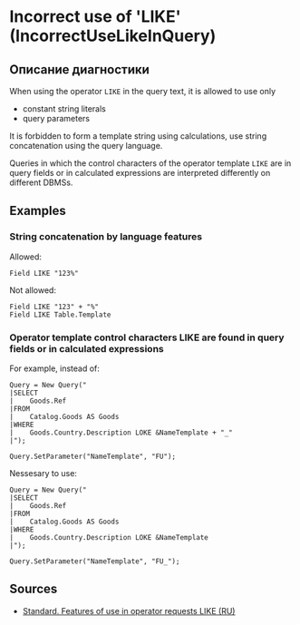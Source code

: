 # Incorrect use of 'LIKE' (IncorrectUseLikeInQuery)

<!-- Блоки выше заполняются автоматически, не трогать -->
## Описание диагностики
<!-- Описание диагностики заполняется вручную. Необходимо понятным языком описать смысл и схему работу -->

When using the operator `LIKE` in the query text, it is allowed to use only
- constant string literals
- query parameters

It is forbidden to form a template string using calculations, use string concatenation using the query language.

Queries in which the control characters of the operator template `LIKE` are in query fields or in calculated expressions are interpreted differently on different DBMSs.

## Examples
<!-- В данном разделе приводятся примеры, на которые диагностика срабатывает, а также можно привести пример, как можно исправить ситуацию -->

### String concatenation by language features

Allowed:

```
Field LIKE "123%"
```

Not allowed:

```
Field LIKE "123" + "%"
Field LIKE Table.Template
```

### Operator template control characters LIKE are found in query fields or in calculated expressions

For example, instead of:

```
Query = New Query("
|SELECT
|    Goods.Ref
|FROM
|    Catalog.Goods AS Goods
|WHERE
|    Goods.Country.Description LOKE &NameTemplate + "_"
|");

Query.SetParameter("NameTemplate", "FU");
```

Nessesary to use:

```
Query = New Query("
|SELECT
|    Goods.Ref
|FROM
|    Catalog.Goods AS Goods
|WHERE
|    Goods.Country.Description LOKE &NameTemplate
|");

Query.SetParameter("NameTemplate", "FU_");
```

## Sources
<!-- Необходимо указывать ссылки на все источники, из которых почерпнута информация для создания диагностики -->
<!-- Примеры источников

* Источник: [Стандарт: Тексты модулей](https://its.1c.ru/db/v8std#content:456:hdoc)
* Полезная информация: [Отказ от использования модальных окон](https://its.1c.ru/db/metod8dev#content:5272:hdoc)
* Источник: [Cognitive complexity, ver. 1.4](https://www.sonarsource.com/docs/CognitiveComplexity.pdf) -->

- [Standard. Features of use in operator requests LIKE (RU)](https://its.1c.ru/db/v8std/content/726/hdoc?ysclid=l3g3fkmxsx)